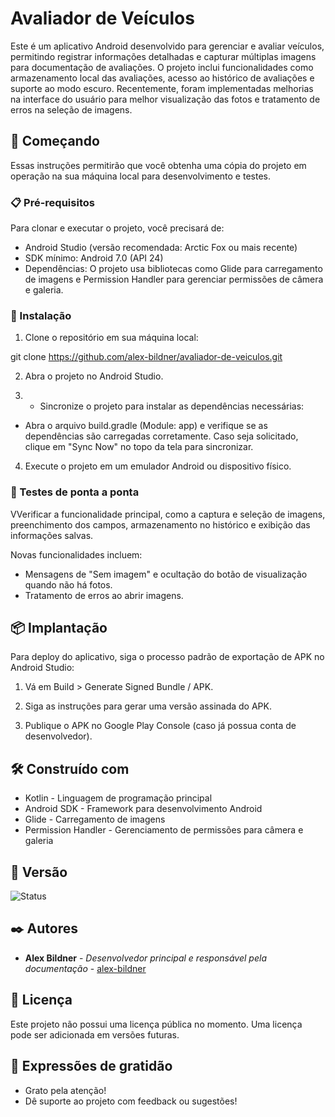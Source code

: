 # Avaliador de Veículos

Este é um aplicativo Android desenvolvido para gerenciar e avaliar veículos, permitindo registrar informações detalhadas e capturar múltiplas imagens para documentação de avaliações. O projeto inclui funcionalidades como armazenamento local das avaliações, acesso ao histórico de avaliações e suporte ao modo escuro. Recentemente, foram implementadas melhorias na interface do usuário para melhor visualização das fotos e tratamento de erros na seleção de imagens.

## 🚀 Começando

Essas instruções permitirão que você obtenha uma cópia do projeto em operação na sua máquina local para desenvolvimento e testes.

### 📋 Pré-requisitos

Para clonar e executar o projeto, você precisará de:

- Android Studio (versão recomendada: Arctic Fox ou mais recente)
- SDK mínimo: Android 7.0 (API 24)
- Dependências: O projeto usa bibliotecas como Glide para carregamento de imagens e Permission Handler para gerenciar permissões de câmera e galeria.

### 🔧 Instalação

1. Clone o repositório em sua máquina local:

git clone https://github.com/alex-bildner/avaliador-de-veiculos.git

2. Abra o projeto no Android Studio.

3. - Sincronize o projeto para instalar as dependências necessárias:

- Abra o arquivo build.gradle (Module: app) e verifique se as dependências são carregadas corretamente.
Caso seja solicitado, clique em "Sync Now" no topo da tela para sincronizar.

4. Execute o projeto em um emulador Android ou dispositivo físico.

### 🔩 Testes de ponta a ponta

VVerificar a funcionalidade principal, como a captura e seleção de imagens, preenchimento dos campos, armazenamento no histórico e exibição das informações salvas.

Novas funcionalidades incluem:

- Mensagens de "Sem imagem" e ocultação do botão de visualização quando não há fotos.
- Tratamento de erros ao abrir imagens.

## 📦 Implantação

Para deploy do aplicativo, siga o processo padrão de exportação de APK no Android Studio:

1. Vá em Build > Generate Signed Bundle / APK.

2. Siga as instruções para gerar uma versão assinada do APK.

3. Publique o APK no Google Play Console (caso já possua conta de desenvolvedor).

## 🛠️ Construído com

- Kotlin - Linguagem de programação principal
- Android SDK - Framework para desenvolvimento Android
- Glide - Carregamento de imagens
- Permission Handler - Gerenciamento de permissões para câmera e galeria


## 📌 Versão

![Status](https://img.shields.io/badge/status-finalizado-green)

## ✒️ Autores

* **Alex Bildner** - *Desenvolvedor principal e responsável pela documentação* - [alex-bildner](https://github.com/alex-bildner)

## 📄 Licença

Este projeto não possui uma licença pública no momento. Uma licença pode ser adicionada em versões futuras.

## 🎁 Expressões de gratidão

* Grato pela atenção!
* Dê suporte ao projeto com feedback ou sugestões!
